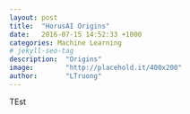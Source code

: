 ```yaml
---
layout: post
title:  "HorusAI Origins"
date:   2016-07-15 14:52:33 +1000
categories: Machine Learning
# jekyll-seo-tag
description:  "Origins"
image:        "http://placehold.it/400x200"
author:       "LTruong"
---
```


TEst

